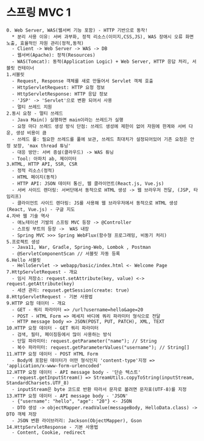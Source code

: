 # 스프링 MVC 1
    0. Web Server, WAS(웹서버 기능 포함) - HTTP 기반으로 동작!
      * 분리 사용 이유: 서버 과부화, 정적 리소스(이미지,CSS,JS), WAS 장애시 오류 화면 노출, 효율적인 자원 관리(정적,동적) 
      - Client -> Web Server -> WAS -> DB
      - 웹서버(Apache): 정적(Resources) 
      - WAS(Tomcat): 동적(Application Logic) + Web Server, HTTP 응답 처리, 서블릿 컨테이너
    1.서블릿
      - Request, Response 객체를 새로 만들어서 Servlet 객체 호출
      - HttpServletRequest: HTTP 요청 정보
      - HttpServletResponse: HTTP 응답 정보
      - 'JSP' -> 'Servlet'으로 변환 되어서 사용
      - 멀티 쓰레드 지원
    2.동시 요청 - 멀티 쓰레드
      - Java Main() 실행하면 main이라는 쓰레드가 실행
      - 요청 마다 쓰레드 생성 방식 단점: 쓰레드 생성에 제한이 없어 자원에 한계와 서버 다운, 생성 비용이 큼
      - 쓰레드 풀: 필요한 쓰레드를 풀에 보관, 쓰레드 최대치가 설정되어있어 기존 요청은 안정 보장, 'max thread 튜닝'
      - 대응 방안: 서버 증설(클라우드) -> WAS 튜닝
      - Tool: 아파치 ab, 제이미터
    3.HTML, HTTP API, SSR, CSR
      - 정적 리소스(정적)
      - HTML 페이지(동적)
      - HTTP API: JSON 데이터 통신, 웹 클라이언트(React.js, Vue.js)
      - 서버 사이드 렌더링: 서버단에서 동적으로 HTML 생성 -> 웹 브라우저 전달, (JSP, 타임리프)
      - 클라이언트 사이드 렌더링: JS를 사용해 웹 브라우저에서 동적으로 HTML 생성 (React, Vue.js) - 구글 지도
    4.자바 웹 기술 역사
      - 애노테이션 기발의 스프링 MVC 등장 -> @Controller
      - 스프링 부트의 등장 ->  WAS 내장
      - Spring MVC >>> Spring WebFlux(함수형 프로그래밍, 비동기 처리)
    5.프로젝트 생성
      - Java11, War, Gradle, Spring-Web, Lombok , Postman
      - @ServletComponentScan // 서블릿 자동 등록
    6.Hello 서블릿
      - HelloServlet -> webapp/basic/index.html <- Welcome Page
    7.HttpServletRequest - 개요
      - 임시 저장소: request.setAttribute(key, value) <-> request.getAttribute(key)
      - 세션 관리: requset.getSession(create: true)
    8.HttpServletRequest - 기본 사용법
    9.HTTP 요청 데이터 - 개요
      - GET - 쿼리 파라미터 => /url?username=hello&age=20
      - POST - HTML Form => 메세지 바디에 쿼리 파라미터 형식으로 전달 
      - HTTP message body => JSON(POST, PUT, PATCH), XML, TEXT
    10.HTTP 요청 데이터 - GET 쿼리 파라미터
      - 검색, 필터, 페이징등에서 많이 사용하는 방식
      - 단일 파라미터: request.getParameter("name"); // String
      - 복수 파라미터: request.getParameterValues("username"); // String[]
    11.HTTP 요청 데이터 - POST HTML Form
      - Body에 포함된 데이터가 어떤 형식인지 'content-type'지정 => 'application/x-www-form-urlencoded'
    12.HTTP 요청 데이터 - API message body - '단순 텍스트'
      - request.getInputStream() => StreamUtils.copyToString(inputStream, StandardCharsets.UTF_8)
      - inputStream은 byte 코드로 반환 따라서 문자로 볼려면 문자표(UTF-8)를 지정
    13.HTTP 요청 데이터 - API message body - 'JSON'
      - {"username": "hello", "age": "20"} <- JSON
      - DTO 생성 -> objectMapper.readValue(messageBody, HelloData.class) -> DTO 객체 저장
      - JSON 변환 라이브러리: Jackson(ObjectMapper), Gson
    14.HttpServletResponse - 기본 사용법
      - Content, Cookie, redirect 
